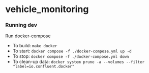 # vehicle_monitoring

### Running dev
Run docker-compose

- To build: `make docker`
- To start: `docker compose -f ./docker-compose.yml up -d`
- To stop: `docker compose -f ./docker-compose.yml down`
- To clean-up data: `docker system prune -a --volumes --filter "label=io.confluent.docker"`
